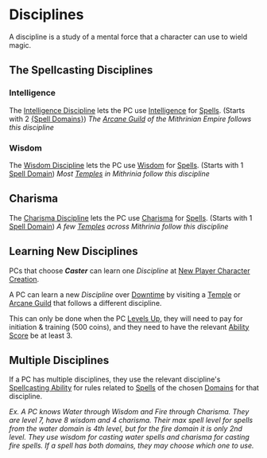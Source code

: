 # Disciplines

A discipline is a study of a mental force that a character can use to wield magic.

## The Spellcasting Disciplines

### Intelligence

The [Intelligence Discipline](Intelligence%20Discipline.md) lets the PC use [Intelligence](../../../Player%20Characters/The%20Ability%20Scores/Intelligence.md) for [Spells](../../Spells.md). (Starts with 2 [{Spell Domains}](../../Spells/Spell%20Domains/{Spell%20Domains}.md))
*The [Arcane Guild](../../../Resources%20for%20GMs/Economy/Price%20Subtables/Arcane%20Guild.md) of the Mithrinian Empire follows this discipline*

### Wisdom

The [Wisdom Discipline](Wisdom%20Discipline.md) lets the PC use [Wisdom](../../../Player%20Characters/The%20Ability%20Scores/Wisdom.md) for [Spells](../../Spells.md). (Starts with 1 [Spell Domain](../../Spells/Spell%20Domains/{Spell%20Domains}.md))
*Most [Temples](../../../Resources%20for%20GMs/Economy/Price%20Subtables/Holy%20Temple.md) in Mithrinia follow this discipline*

## Charisma

The [Charisma Discipline](Charisma%20Discipline.md) lets the PC use [Charisma](../../../Player%20Characters/The%20Ability%20Scores/Charisma.md) for [Spells](../../Spells.md). (Starts with 1 [Spell Domain](../../Spells/Spell%20Domains/{Spell%20Domains}.md))
*A few [Temples](../../../Resources%20for%20GMs/Economy/Price%20Subtables/Holy%20Temple.md) across Mithrinia follow this discipline*

## Learning New Disciplines

PCs that choose ***Caster*** can learn one *Discipline* at [New Player Character Creation](../../../Character%20Creation/New%20Player%20Character%20Creation.md).

A PC can learn a new *Discipline* over [Downtime](../../../Player%20Characters/Derived%20Statistics/Level.md#Downtime) by visiting a [Temple](../../../Resources%20for%20GMs/Economy/Price%20Subtables/Holy%20Temple.md) or [Arcane Guild](../../../Resources%20for%20GMs/Economy/Price%20Subtables/Arcane%20Guild.md) that follows a different discipline.

This can only be done when the PC [Levels Up](../../../Player%20Characters/Derived%20Statistics/Level.md#Level%20Up), they will need to pay for initiation & training (500 coins), and they need to have the relevant [Ability Score](../../../Player%20Characters/The%20Ability%20Scores/Ability%20Scores.md) be at least 3.

## Multiple Disciplines

If a PC has multiple disciplines, they use the relevant discipline's [Spellcasting Ability](../Spellcasting%20Ability.md) for rules related to [Spells](../../Spells.md) of the chosen [Domains](../../Spells/Spell%20Domains/{Spell%20Domains}.md) for that discipline.

*Ex. A PC knows Water through Wisdom and Fire through Charisma. They are level 7, have 8 wisdom and 4 charisma. Their max spell level for spells from the water domain is 4th level, but for the fire domain it is only 2nd level. They use wisdom for casting water spells and charisma for casting fire spells. If a spell has both domains, they may choose which one to use.*
